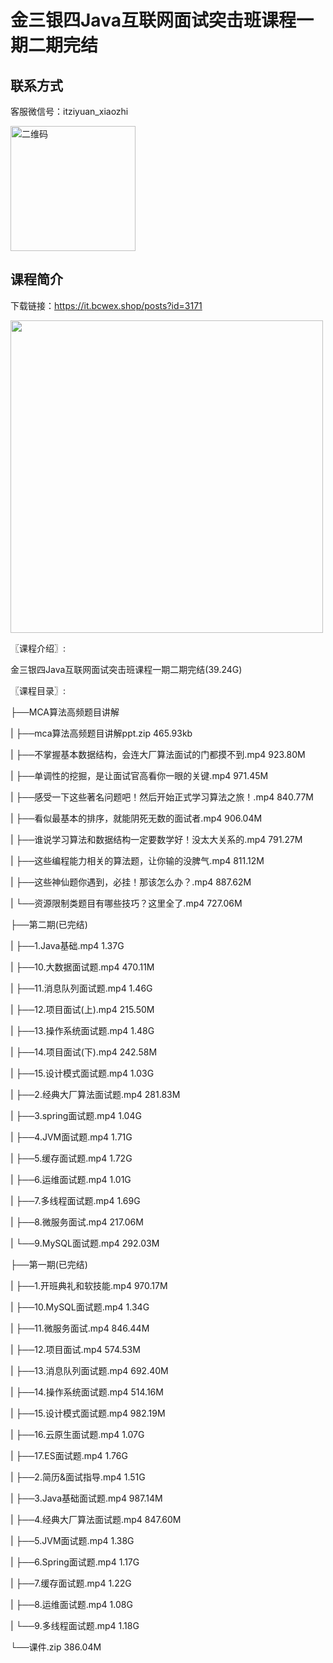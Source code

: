 # 金三银四Java互联网面试突击班课程一期二期完结

## 联系方式

客服微信号：itziyuan_xiaozhi

<img src="https://ziyuanyun.oss-cn-guangzhou.aliyuncs.com/common/20240614073449/666b82192834a.jpg" width="200" height="200" alt="二维码">

## 课程简介

下载链接：https://it.bcwex.shop/posts?id=3171

<img src="https://ziyuanyun.oss-cn-guangzhou.aliyuncs.com/yun/20240515185033/66449379c4a6b.jpg" width="500" alt="">

  〖课程介绍〗:

 金三银四Java互联网面试突击班课程一期二期完结(39.24G)

 〖课程目录〗:

 ├──MCA算法高频题目讲解

 | ├──mca算法高频题目讲解ppt.zip 465.93kb

 | ├──不掌握基本数据结构，会连大厂算法面试的门都摸不到.mp4 923.80M

 | ├──单调性的挖掘，是让面试官高看你一眼的关键.mp4 971.45M

 | ├──感受一下这些著名问题吧！然后开始正式学习算法之旅！.mp4 840.77M

 | ├──看似最基本的排序，就能阴死无数的面试者.mp4 906.04M

 | ├──谁说学习算法和数据结构一定要数学好！没太大关系的.mp4 791.27M

 | ├──这些编程能力相关的算法题，让你输的没脾气.mp4 811.12M

 | ├──这些神仙题你遇到，必挂！那该怎么办？.mp4 887.62M

 | └──资源限制类题目有哪些技巧？这里全了.mp4 727.06M

 ├──第二期(已完结)

 | ├──1.Java基础.mp4 1.37G

 | ├──10.大数据面试题.mp4 470.11M

 | ├──11.消息队列面试题.mp4 1.46G

 | ├──12.项目面试(上).mp4 215.50M

 | ├──13.操作系统面试题.mp4 1.48G

 | ├──14.项目面试(下).mp4 242.58M

 | ├──15.设计模式面试题.mp4 1.03G

 | ├──2.经典大厂算法面试题.mp4 281.83M

 | ├──3.spring面试题.mp4 1.04G

 | ├──4.JVM面试题.mp4 1.71G

 | ├──5.缓存面试题.mp4 1.72G

 | ├──6.运维面试题.mp4 1.01G

 | ├──7.多线程面试题.mp4 1.69G

 | ├──8.微服务面试.mp4 217.06M

 | └──9.MySQL面试题.mp4 292.03M

 ├──第一期(已完结)

 | ├──1.开班典礼和软技能.mp4 970.17M

 | ├──10.MySQL面试题.mp4 1.34G

 | ├──11.微服务面试.mp4 846.44M

 | ├──12.项目面试.mp4 574.53M

 | ├──13.消息队列面试题.mp4 692.40M

 | ├──14.操作系统面试题.mp4 514.16M

 | ├──15.设计模式面试题.mp4 982.19M

 | ├──16.云原生面试题.mp4 1.07G

 | ├──17.ES面试题.mp4 1.76G

 | ├──2.简历&amp;面试指导.mp4 1.51G

 | ├──3.Java基础面试题.mp4 987.14M

 | ├──4.经典大厂算法面试题.mp4 847.60M

 | ├──5.JVM面试题.mp4 1.38G

 | ├──6.Spring面试题.mp4 1.17G

 | ├──7.缓存面试题.mp4 1.22G

 | ├──8.运维面试题.mp4 1.08G

 | └──9.多线程面试题.mp4 1.18G

 └──课件.zip 386.04M

  